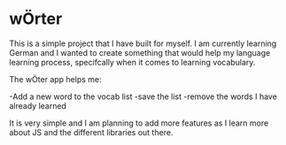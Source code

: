 # wÖrter

This is a simple project that I have built for myself. I am currently learning German and I wanted to create something that would help my language learning process, specifcally when it comes to learning vocabulary.

The wÖter app helps me: 

-Add a new word to the vocab list
-save the list
-remove the words I have already learned

It is very simple and I am planning to add more features as I learn more about JS and the different libraries out there.  
